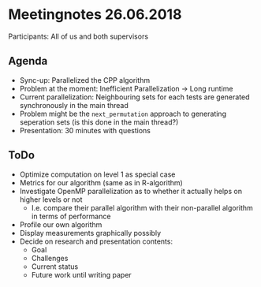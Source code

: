 # Meetingnotes 26.06.2018

Participants: All of us and both supervisors

## Agenda

- Sync-up: Parallelized the CPP algorithm
- Problem at the moment: Inefficient Parallelization -> Long runtime
- Current parallelization: Neighbouring sets for each tests are generated synchronously in the main thread
- Problem might be the `next_permutation` approach to generating seperation sets (is this done in the main thread?)
- Presentation: 30 minutes with questions 

## ToDo

- Optimize computation on level 1 as special case
- Metrics for our algorithm (same as in R-algorithm)
- Investigate OpenMP parallelization as to whether it actually helps on higher levels or not
  - I.e. compare their parallel algorithm with their non-parallel algorithm in terms of performance
- Profile our own algorithm
- Display measurements graphically possibly
- Decide on research and presentation contents:
  - Goal
  - Challenges
  - Current status
  - Future work until writing paper
